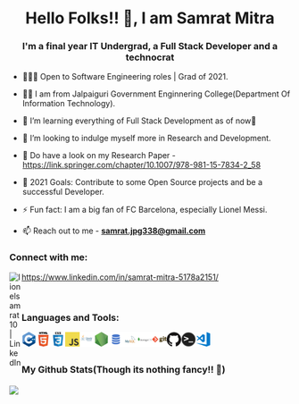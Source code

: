 <h1 align="center">Hello Folks!! 👋, I am Samrat Mitra</h1>
<h3 align="center">I'm a final year IT Undergrad, a Full Stack Developer and a technocrat</h3>

- 🧑🏻‍💻 Open to Software Engineering roles | Grad of 2021. 

- ✌🏻 I am from Jalpaiguri Government Enginnering College(Department Of Information Technology).

- 🌱 I’m learning everything of Full Stack Development as of now🤣

- 👯 I’m looking to indulge myself more in Research and Development.

- 🔰 Do have a look on my Research Paper - https://link.springer.com/chapter/10.1007/978-981-15-7834-2_58

- 🥅 2021 Goals: Contribute to some Open Source projects and be a successful Developer.

- ⚡ Fun fact: I am a big fan of FC Barcelona, especially Lionel Messi. 

- 📫 Reach out to me - **samrat.jpg338@gmail.com**


### Connect with me:
<img align="left" alt="lionelsamrat10 | LinkedIn" width="22px" src="https://cdn.jsdelivr.net/npm/simple-icons@v3/icons/linkedin.svg" />https://www.linkedin.com/in/samrat-mitra-5178a2151/

<br />

### Languages and Tools:

<img align="left" alt="C++" width="26px" src="https://raw.githubusercontent.com/github/explore/80688e429a7d4ef2fca1e82350fe8e3517d3494d/topics/cpp/cpp.png" />
<img align="left" alt="HTML5" width="26px" src="https://raw.githubusercontent.com/github/explore/80688e429a7d4ef2fca1e82350fe8e3517d3494d/topics/html/html.png" />
<img align="left" alt="CSS3" width="26px" src="https://raw.githubusercontent.com/github/explore/80688e429a7d4ef2fca1e82350fe8e3517d3494d/topics/css/css.png" />
<img align="left" alt="JavaScript" width="26px" src="https://raw.githubusercontent.com/github/explore/80688e429a7d4ef2fca1e82350fe8e3517d3494d/topics/javascript/javascript.png"/>
<img align="left" alt="Java" width="26px" src="https://raw.githubusercontent.com/github/explore/80688e429a7d4ef2fca1e82350fe8e3517d3494d/topics/java/java.png" />
<img align="left" alt="Node.js" width="26px" src="https://raw.githubusercontent.com/github/explore/80688e429a7d4ef2fca1e82350fe8e3517d3494d/topics/nodejs/nodejs.png" />
<img align="left" alt="SQL" width="26px" src="https://raw.githubusercontent.com/github/explore/80688e429a7d4ef2fca1e82350fe8e3517d3494d/topics/sql/sql.png" />
<img align="left" alt="MySQL" width="26px" src="https://raw.githubusercontent.com/github/explore/80688e429a7d4ef2fca1e82350fe8e3517d3494d/topics/mysql/mysql.png" />
<img align="left" alt="MongoDB" width="26px" src="https://raw.githubusercontent.com/github/explore/80688e429a7d4ef2fca1e82350fe8e3517d3494d/topics/mongodb/mongodb.png" />
<img align="left" alt="Git" width="26px" src="https://raw.githubusercontent.com/github/explore/80688e429a7d4ef2fca1e82350fe8e3517d3494d/topics/git/git.png" />
<img align="left" alt="GitHub" width="26px" src="https://raw.githubusercontent.com/github/explore/78df643247d429f6cc873026c0622819ad797942/topics/github/github.png" />
<img align="left" alt="Terminal" width="26px" src="https://raw.githubusercontent.com/github/explore/80688e429a7d4ef2fca1e82350fe8e3517d3494d/topics/terminal/terminal.png" />
<img align="left" alt="Visual Studio Code" width="26px" src="https://raw.githubusercontent.com/github/explore/80688e429a7d4ef2fca1e82350fe8e3517d3494d/topics/visual-studio-code/visual-studio-code.png" />


<br />
<br />

<h3>My Github Stats(Though its nothing fancy!! 🤣)</h3>
<img align="center" src="https://github-readme-stats-codestackr.vercel.app/api?username=lionelsamrat10&show_icons=true&hide_border=true&count_private=true&include_all_commits=true&theme=radical" />
